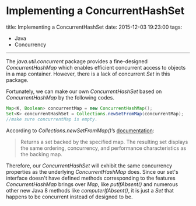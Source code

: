# Implementing a ConcurrentHashSet

title:  Implementing a ConcurrentHashSet
date: 2015-12-03 19:23:00
tags:
- Java
- Concurrency

---

The *java.util.concurrent* package provides a fine-designed *ConcurrentHashMap* which enables efficient concurrent access to objects in a map container. However, there is a lack of concurrent *Set* in this package.

<!--more-->
Fortunately, we can make our own *ConcurrentHashSet* based on *ConcurrentHashMap* by the following codes.

``` java
Map<K, Boolean> concurrentMap = new ConcurrentHashMap();
Set<K> concurrentHashSet = Collections.newSetFromMap(concurrentMap);
//make sure concurrentMap is empty.
```

According to *Collections.newSetFromMap()*’s [documentation](http://docs.oracle.com/javase/7/docs/api/java/util/Collections.html):

> Returns a set backed by the specified map. The resulting set displays the same ordering, concurrency, and performance characteristics as the backing map.

Therefore, our *ConcurrentHashSet* will exhibit the same concurrency properties as the underlying *ConcurrentHashMap* does. Since our set's interface doesn't have defined methods corresponding to the features *ConcurrentHashMap* brings over *Map*, like *putIfAbsent()* and numerous other new Java 8 methods like *computerIfAbsent()*, it is just a *Set* that happens to be concurrent instead of designed to be.


